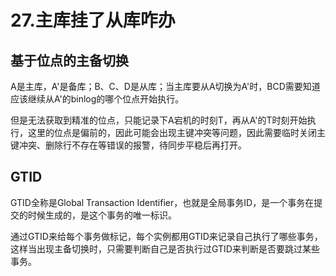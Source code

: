 # 27.主库挂了从库咋办


## 基于位点的主备切换

A是主库，A'是备库；B、C、D是从库；当主库要从A切换为A'时，BCD需要知道应该继续从A'的binlog的哪个位点开始执行。

但是无法获取到精准的位点，只能记录下A宕机的时刻T，再从A'的T时刻开始执行，这里的位点是偏前的，因此可能会出现主键冲突等问题，因此需要临时关闭主键冲突、删除行不存在等错误的报警，待同步平稳后再打开。

## GTID

GTID全称是Global Transaction Identifier，也就是全局事务ID，是一个事务在提交的时候生成的，是这个事务的唯一标识。

通过GTID来给每个事务做标记，每个实例都用GTID来记录自己执行了哪些事务，这样当出现主备切换时，只需要判断自己是否执行过GTID来判断是否要跳过某些事务。


